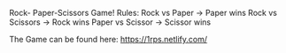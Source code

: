 Rock- Paper-Scissors Game!
Rules: 
Rock vs Paper -> Paper wins
Rock vs Scissors -> Rock wins 
Paper vs Scissor -> Scissor wins

The Game can be found here: https://1rps.netlify.com/